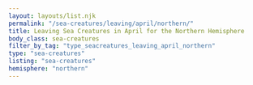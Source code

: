 ```yaml
---
layout: layouts/list.njk
permalink: "/sea-creatures/leaving/april/northern/"
title: Leaving Sea Creatures in April for the Northern Hemisphere
body_class: sea-creatures
filter_by_tag: "type_seacreatures_leaving_april_northern"
type: "sea-creatures"
listing: "sea-creatures"
hemisphere: "northern"
---
```

